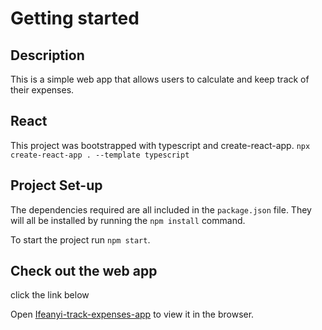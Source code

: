 # Getting started

## Description

This is a simple web app that allows users to calculate and keep track of their expenses.

## React

This project was bootstrapped with typescript and create-react-app. `npx create-react-app . --template typescript`


## Project Set-up

The dependencies required are all included in the `package.json` file. They will all be installed by running the `npm install` command.

To start the project run `npm start`.

## Check out the web app

click the link below

Open [Ifeanyi-track-expenses-app](https://ifeanyi-typescript-expenses.netlify.app/) to view it in the browser.